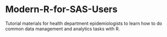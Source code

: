 # Modern-R-for-SAS-Users
Tutorial materials for health department epidemiologists to learn how to do common data management and analytics tasks with R.

